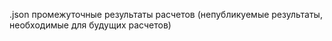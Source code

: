 .json промежуточные результаты расчетов (непубликуемые результаты, необходимые для будущих расчетов)